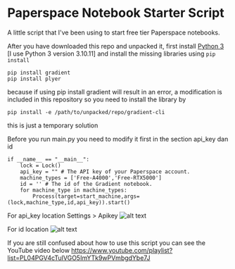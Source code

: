 # Paperspace Notebook Starter Script 

A little script that I've been using to start free tier Paperspace notebooks.

After you have downloaded this repo and unpacked it, first install [Python 3](https://www.python.org/downloads/) [I use Python 3 version 3.10.11] and install the missing libraries using `pip install`

```
pip install gradient
pip install plyer
```
because if using pip install gradient will result in an error, a modification is included in this repository so you need to install the library by
```
pip install -e /path/to/unpacked/repo/gradient-cli
```
this is just a temporary solution

Before you run main.py you need to modify it first in the section api_key dan id
```
if __name__ == "__main__":
    lock = Lock()
    api_key = "" # The API key of your Paperspace account.
    machine_types = ['Free-A4000','Free-RTX5000']
    id = '' # The id of the Gradient notebook.
    for machine_type in machine_types:
        Process(target=start_machine,args=(lock,machine_type,id,api_key)).start()
```
For api_key location
Settings > Apikey
![alt text](https://github.com/kokomif/paperspace-notebook-starter-script/blob/Mod/api_key.png?raw=true)

For id location
![alt text](https://github.com/kokomif/paperspace-notebook-starter-script/blob/Mod/id.png?raw=true)


If you are still confused about how to use this script you can see the YouTube video below
https://www.youtube.com/playlist?list=PL04PGV4cTuIVGO5ImYTk9wPVmbgdYbe7J
